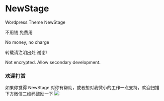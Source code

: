 ﻿# NewStage

Wordpress Theme NewStage

不用钱 免费用

No money, no charge


转载请注明出处 谢谢!


Not encrypted. Allow secondary development.

### 欢迎打赏
如果你觉得 NewStage 对你有帮助，或者想对我微小的工作一点支持，欢迎扫描下方微信二维码鼓励一下
![](https://soft.ulmt.com/system/static/image/wechat.png)

